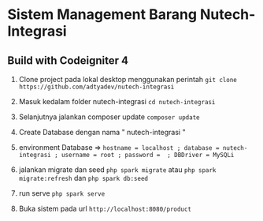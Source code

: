 # Sistem Management Barang Nutech-Integrasi
## Build with Codeigniter 4 

1. Clone project pada lokal desktop menggunakan perintah 
`git clone https://github.com/adtyadev/nutech-integrasi`

2. Masuk kedalam folder nutech-integrasi 
`cd nutech-integrasi`

3. Selanjutnya jalankan composer update 
`composer update`

4. Create Database dengan nama " nutech-integrasi " 

5. environment Database => `hostname = localhost ; database = nutech-integrasi ; username = root ; password =  ; DBDriver = MySQLi`

6. jalankan migrate dan seed 
`php spark migrate` atau `php spark migrate:refresh` dan `php spark db:seed`

7. run serve
`php spark serve`

8. Buka sistem pada url
`http://localhost:8080/product`
